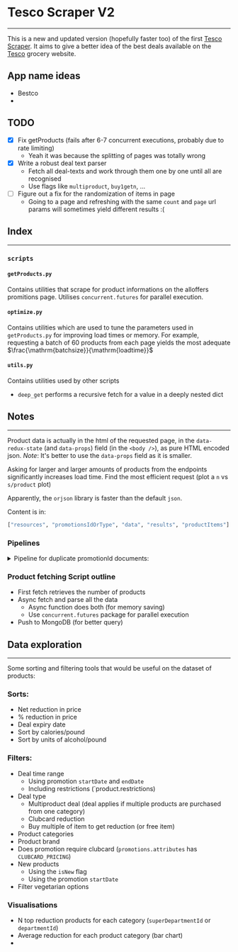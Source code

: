 # Tesco Scraper V2
--- 

This is a new and updated version (hopefully faster too) of the first [Tesco Scraper](https://github.com/RabidSheep55/Tesco-Scraper). It aims to give a better idea of the best deals available on the [Tesco](https://www.tesco.com/groceries/en-GB/promotions/all) grocery website.

## App name ideas
 - Bestco
 - 


## TODO 
 - [x] Fix getProducts (fails after 6-7 concurrent executions, probably due to rate limiting)
   - Yeah it was because the splitting of pages was totally wrong
 - [x] Write a robust deal text parser
   - Fetch all deal-texts and work through them one by one until all are recognised 
   - Use flags like `multiproduct`, `buy1getn`, ...
 - [ ] Figure out a fix for the randomization of items in page
   - Going to a page and refreshing with the same `count` and `page` url params will sometimes yield different results :(


## Index
---
### `scripts`
#### `getProducts.py` 
Contains utilities that scrape for product informations on the alloffers promitions page. Utilises `concurrent.futures` for parallel execution. 

#### `optimize.py` 
Contains utilities which are used to tune the parameters used in `getProducts.py` for improving load times or memory. For example, requesting a batch of 60 products from each page yields the most adequate $\frac{\mathrm{batchsize}}{\mathrm{loadtime}}$

#### `utils.py`
Contains utilities used by other scripts
- `deep_get` performs a recursive fetch for a value in a deeply nested dict 



## Notes
---
Product data is actually in the html of the requested page, in the `data-redux-state` (and `data-props`) field (in the `<body />`), as pure HTML encoded json. *Note*: It's better to use the `data-props` field as it is smaller.

Asking for larger and larger amounts of products from the endpoints significantly increases load time. Find the most efficient request (plot a `n` vs `s/product` plot)

Apparently, the `orjson` library is faster than the default `json`.

Content is in:
```python
["resources", "promotionsIdOrType", "data", "results", "productItems"]
```

### Pipelines 

<details>
<summary>Pipeline for duplicate promotionId documents:</summary>

```python
[
    {
        '$group': {
            '_id': '$promotions.promotionId', 
            'ids': {
                '$push': '$product.title'
            }, 
            'totalIds': {
                '$sum': 1
            }
        }
    }, {
        '$match': {
            'totalIds': {
                '$gt': 1
            }
        }
    }, {
        '$project': {
            '_id': False, 
            'documentsThatHaveDuplicatedValue': '$ids'
        }
    }
]
```

</details>

### Product fetching Script outline
- First fetch retrieves the number of products 
- Async fetch and parse all the data
	- Async function does both (for memory saving)
	- Use `concurrent.futures` package for parallel execution
- Push to MongoDB (for better query)	


## Data exploration
---
Some sorting and filtering tools that would be useful on the dataset of products:

### Sorts:

 - Net reduction in price
 - % reduction in price 
 - Deal expiry date 
 - Sort by calories/pound
 - Sort by units of alcohol/pound

### Filters:
  
 - Deal time range
   - Using promotion `startDate` and `endDate`
   - Including restrictions (`product.restrictions)
 - Deal type 
   - Multiproduct deal (deal applies if multiple products are purchased from one category)
   - Clubcard reduction 
   - Buy multiple of item to get reduction (or free item)
 - Product categories
 - Product brand
 - Does promotion require clubcard (`promotions.attributes` has `CLUBCARD_PRICING`)
 - New products 
   - Using the `isNew` flag
   - Using the promotion `startDate`
 - Filter vegetarian options

### Visualisations

 - N top reduction products for each category (`superDepartmentId` or `departmentId`)
 - Average reduction for each product category (bar chart)
 - 